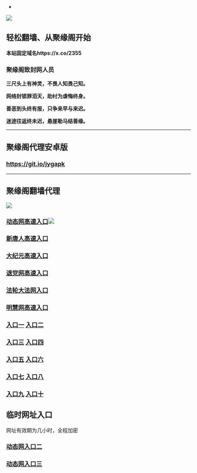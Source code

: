 * 
![](https://raw.githubusercontent.com/hao369/a/master/j.jpg)



## 轻松翻墙、从聚缘阁开始

**本站固定域名https://x.co/2355**

### 聚缘阁致封网人员

**三尺头上有神灵，不畏人知畏己知。**

**网络封锁罪滔天，助纣为虐悔终身。**

**善恶到头终有报，只争来早与来迟。**

**迷途往返终未迟，悬崖勒马结善缘。**

***



##  聚缘阁代理安卓版

### https://git.io/jygapk


***



## 聚缘阁翻墙代理 

![](https://raw.githubusercontent.com/hao369/a/master/wx2.jpg)


### [动态网高速入口](https://h9fxhm24l9.execute-api.us-east-1.amazonaws.com/qt/?id=2)![](https://raw.githubusercontent.com/hao369/a/master/jygdl.gif)

### [新唐人高速入口](https://h9fxhm24l9.execute-api.us-east-1.amazonaws.com/qt/?id=5)

### [大纪元高速入口](https://h9fxhm24l9.execute-api.us-east-1.amazonaws.com/qt/?id=7)

### [退党网高速入口](https://h9fxhm24l9.execute-api.us-east-1.amazonaws.com/qt/?id=8)

### [法轮大法网入口](https://h9fxhm24l9.execute-api.us-east-1.amazonaws.com/qt/?id=15)

### [明慧网高速入口](https://h9fxhm24l9.execute-api.us-east-1.amazonaws.com/qt/?id=3)

### **[入口一](http://x.co/2244)** **[入口二](http://x.co/3824)**


### **[入口三](https://s3.eu-central-1.amazonaws.com/jyg3/index.html)**  **[入口四](https://s3-ap-southeast-1.amazonaws.com/jyg4/index.html)**

### **[入口五](https://s3.ap-south-1.amazonaws.com/jyg5/index.html)**  **[入口六](https://s3-us-west-1.amazonaws.com/jyg6/index.html)**


###  **[入口七](https://s3-us-west-2.amazonaws.com/jyg7/index.html)**  **[入口八](https://s3-eu-west-1.amazonaws.com/jyg8/index.html)**


###  **[入口九](https://s3-ap-northeast-1.amazonaws.com/jyg9/index.html)**  **[入口十](https://s3.amazonaws.com/dtw/index.html)**



## 临时网址入口 

网址有效期为几小时，全程加密

### [动态网入口二](https://x.co/ddg)

### [动态网入口三](https://x.co/ddf)



